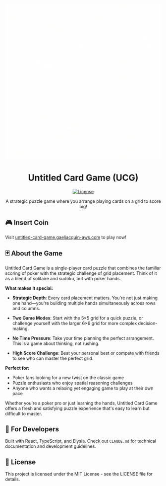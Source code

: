 <div align="center">
  <img src="./assets/untitled-card-game.gif" alt="Untitled Card Game Logo" />

# Untitled Card Game (UCG)

[![License](https://img.shields.io/badge/license-MIT-blue.svg)](LICENSE)

A strategic puzzle game where you arrange playing cards on a grid to score big!

</div>

## 🎮 Insert Coin

Visit [untitled-card-game.gaeljacquin-aws.com](https://untitled-card-game.gaeljacquin-aws.com) to play now!

## 🃏 About the Game

Untitled Card Game is a single-player card puzzle that combines the familiar scoring of poker with the strategic challenge of grid placement. Think of it as a blend of solitaire and sudoku, but with poker hands.

**What makes it special:**

- **Strategic Depth**: Every card placement matters. You're not just making one hand—you're building multiple hands simultaneously across rows and columns.

- **Two Game Modes**: Start with the 5×5 grid for a quick puzzle, or challenge yourself with the larger 6×6 grid for more complex decision-making.

- **No Time Pressure**: Take your time planning the perfect arrangement. This is a game about thinking, not rushing.

- **High Score Challenge**: Beat your personal best or compete with friends to see who can master the perfect grid.

**Perfect for:**
- Poker fans looking for a new twist on the classic game
- Puzzle enthusiasts who enjoy spatial reasoning challenges
- Anyone who wants a relaxing yet engaging game to play at their own pace

Whether you're a poker pro or just learning the hands, Untitled Card Game offers a fresh and satisfying puzzle experience that's easy to learn but difficult to master.

## 🔧 For Developers

Built with React, TypeScript, and Elysia. Check out `CLAUDE.md` for technical documentation and development guidelines.

## 📝 License

This project is licensed under the MIT License - see the LICENSE file for details.
